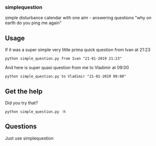 ### simplequestion
simple disturbance calendar with one aim - answering questions "why on earth do you ping me again"

## Usage
If it was a super simple very little prima quick question from Ivan at 21:23
```
python simple_question.py from Ivan "21-01-2019 21:23"
```

And here is super quasi question from me to Vladimir at 09:00
```
python simple_question.py to Vladimir "21-01-2019 09:00"
```

## Get the help
Did you try that?
```
python simple_question.py -h
```

## Questions
Just use simplequestion 
